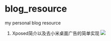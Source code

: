 # blog_resource
my personal blog resource

1. Xposed简介以及去小米桌面广告的简单实现 [![](https://badge.juejin.im/entry/5a1017da51882575cb73b00d/likes.svg?style=flat-square)](https://juejin.im/post/5a1017acf265da432840713d)